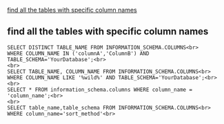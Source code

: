 [find all the tables with specific column names](#find-all-the-tables-with-specific-column-names)

## find all the tables with specific column names
```
SELECT DISTINCT TABLE_NAME FROM INFORMATION_SCHEMA.COLUMNS<br>
WHERE COLUMN_NAME IN ('columnA','ColumnB') AND TABLE_SCHEMA='YourDatabase';<br>
<br>
SELECT TABLE_NAME, COLUMN_NAME FROM INFORMATION_SCHEMA.COLUMNS<br>
WHERE COLUMN_NAME LIKE '%wild%' AND TABLE_SCHEMA='YourDatabase';<br>
<br>
SELECT * FROM information_schema.columns WHERE column_name = 'column_name';<br>
<br>
SELECT table_name,table_schema FROM INFORMATION_SCHEMA.COLUMNS<br>
WHERE column_name='sort_method'<br>
```
